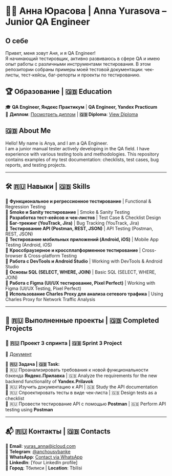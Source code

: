 # 👩‍💻 Анна Юрасова | Anna Yurasova – Junior QA Engineer  

##  О себе  
Привет, меня зовут Аня, и я QA Engineer!  
Я начинающий тестировщик, активно развиваюсь в сфере QA и имею опыт работы с различными инструментами тестирования. В этом репозитории собраны примеры моей тестовой документации: чек-листы, тест-кейсы, баг-репорты и проекты по тестированию.  

## 🏆 Образование | 🇬🇧 Education  
🎓 **QA Engineer, Яндекс Практикум** | **QA Engineer, Yandex Practicum**  
📜 **Диплом**: [Посмотреть диплом](https://drive.google.com/file/d/1aN_t6cEysTzQBlkIpn3kaZYcxLXNAAyj/view?usp=sharing) | **🇬🇧 Diploma**: [View Diploma](https://drive.google.com/file/d/1K_K7CoRBeGyc230Agiaa8NMUT4LLVq5k/view?usp=sharing)


## 🇬🇧 About Me  
Hello! My name is Anya, and I am a QA Engineer.  
I am a junior manual tester actively developing in the QA field. I have experience with various testing tools and methodologies. This repository contains examples of my test documentation: checklists, test cases, bug reports, and testing projects.  

---

## 🛠️ 🇷🇺 Навыки | 🇬🇧 Skills  
🔹 **Функциональное и регрессионное тестирование** | Functional & Regression Testing  
🔹 **Smoke и Sanity тестирование** | Smoke & Sanity Testing  
🔹 **Разработка тест-кейсов и чек-листов** | Test Case & Checklist Design  
🔹 **Баг-трекинг (YouTrack, Jira)** | Bug Tracking (YouTrack, Jira)  
🔹 **Тестирование API (Postman, REST, JSON)** | API Testing (Postman, REST, JSON)  
🔹 **Тестирование мобильных приложений (Android, iOS)** | Mobile App Testing (Android, iOS)  
🔹 **Кроссбраузерное и кроссплатформенное тестирование** | Cross-browser & Cross-platform Testing  
🔹 **Работа с DevTools и Android Studio** | Working with DevTools & Android Studio  
🔹 **Основы SQL (SELECT, WHERE, JOIN)** | Basic SQL (SELECT, WHERE, JOIN)  
🔹 **Работа с Figma (UI/UX тестирование, Pixel Perfect)** | Working with Figma (UI/UX Testing, Pixel Perfect)  
🔹 **Использование Charles Proxy для анализа сетевого трафика** | Using Charles Proxy for Network Traffic Analysis  

---

## 📂 🇷🇺 Выполненные проекты | 🇬🇧 Completed Projects  

### 📌 🇷🇺 Проект 3 спринта | 🇬🇧 Sprint 3 Project  
📄 [Документ](https://docs.google.com/spreadsheets/d/1Qvj-tATCM_IsRaklzoKbwEPdpwmFvO-3bIjmXtSM9qs/edit?usp=sharing)  

📌 **🇷🇺 Задача | 🇬🇧 Task:**  
🔹 🇷🇺 Проанализировать требования к новой функциональности бэкенда **Яндекс.Прилавка** | 🇬🇧 Analyze the requirements for the new backend functionality of **Yandex.Prilavok**  
🔹 🇷🇺 Изучить документацию к API | 🇬🇧 Study the API documentation  
🔹 🇷🇺 Спроектировать тесты в виде чек-листа | 🇬🇧 Design tests as a checklist  
🔹 🇷🇺 Провести тестирование API с помощью **Postman** | 🇬🇧 Perform API testing using **Postman**  

---

## 📬 🇷🇺 Контакты | 🇬🇧 Contacts  
📧 **Email**: [yuras_anna@icloud.com](mailto:yuras_anna@icloud.com)  
📱 **Telegram**: [@anchousvbanke](https://t.me/anchousvbanke)  
📱 **WhatsApp**: [Contact via WhatsApp](https://wa.me/79107625948)  
💼 **LinkedIn**: [Your LinkedIn profile]  
📍 **Город**: Тбилиси | **Location**: Tbilisi  

